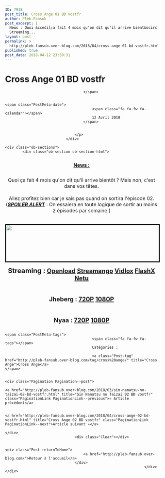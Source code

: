 ```yaml
---
ID: 7918
post_title: Cross Ange 01 BD vostfr
author: Pleb-Fansub
post_excerpt: |
  News : Quoi &ccedil;a fait 4 mois qu'on dit qu'il arrive bient&ocirc;t ? Mais non, c'est dans vos t&ecirc;tes. Allez profitez bien car je sais pas quand on sortira l'&eacute;pisode 02. ( SPOILER ALERT : On essaiera en toute logique de sortir au moins 2 &eacute;pisodes par semaine.)
  Streaming...
layout: post
permalink: >
  http://pleb-fansub.over-blog.com/2018/04/cross-ange-01-bd-vostfr.html
published: true
post_date: 2018-04-12 23:50:31
---
```

<div class="feedwordpress-gaffer-full-text"><div class="Post-header">
                                    <h1 class="Post-title">
                                                                                    Cross Ange 01 BD vostfr
                                                                            </h1>
                                    <p class="Post-meta PostMeta">
                                                                                <span class="PostMeta-user">
                                            <span class="fa fa-fw fa-user"></span>
                                            
                                        </span>
                                                                                
                                                                                <span class="PostMeta-date">
                                            <span class="fa fa-fw fa-calendar"></span>
                                            12 Avril 2018
                                        </span>
                                                                                
                                        
                                    </p>
                                </div>
<div class="Post-content">
                                    
    <div class="ob-sections">
            <div class="ob-section ob-section-html">
<figure class="image-align-center" style="margin:10px 0px 10px 0px"><img alt="" class="image-size-large" src="https://img.over-blog-kiwi.com/2/55/03/68/20171018/ob_b9e201_cross-ange.jpg"></figure><p style="text-align: center; font-size:13px;"><u><strong><span style="font-size:16px;">News :</span></strong></u></p>
<p style="text-align: center; font-size:13px;"><br><span style="font-size:16px;">Quoi ça fait 4 mois qu'on dit qu'il arrive bientôt ? Mais non, c'est dans vos têtes.<br><br>Allez profitez bien car je sais pas quand on sortira l'épisode 02. (<u><strong><em>SPOILER ALERT</em></strong></u> : On essaiera en toute logique de sortir au moins 2 épisodes par semaine.)</span></p>
<center><p style="text-align: center;"><img style="margin-top: 20px; border-width: 3px; border-style: solid; border-color: black; width: 100%; height: 120px;" alt="" src="http://i.imgur.com/R921nS7.png"></p></center>
</div>
            <div class="ob-section ob-section-html">
<p style="text-align: center;"><strong><span style="font-size:22px;">Streaming : </span><span style="font-size:20px;"><a href="https://openload.co/embed/HuKOBmPR6EI/%5BPleb-Fansub%5D_Cross_Ange_-_Tenshi_to_Ryuu_no_Rondo_01_vostfr_%28BD_1920x1080_x264_AAC%29_%5B0C549883%5D.mp4">Openload</a> <a href="https://streamango.com/embed/lcsdmspaanncklll/_Pleb-Fansub_Cross_Ange_-_Tenshi_to_Ryuu_no_Rondo_01_vostfr_BD_1920x1080_x264_AAC_0C549883_mp4">Streamango</a> <a href="https://vidlox.me/embed-h77cb2818ek0.html">Vidlox</a> <a href="https://www.flashx.tv/embed-k5xgh5xkiwpo.html">FlashX</a> <a href="https://waaw.tv/watch_video.php?v=HzOh7l3AueSh">Netu</a></span></strong></p>
<p style="text-align: center;"> </p>
<p style="text-align: center;"><strong><span style="font-size:20px;">Jheberg : <a href="http://www.jheberg.net/captcha/pleb-fansub-cross-ange-tenshi-to-ryuu-no-rondo-19/">720P</a> <a href="http://www.jheberg.net/captcha/pleb-fansub-cross-ange-tenshi-to-ryuu-no-rondo-18/">1080P</a></span></strong></p>
<p style="text-align: center;"> </p>
<p style="text-align: center;"><strong><span style="font-size:20px;">Nyaa : <a href="https://nyaa.si/view/1026026">720P</a> <a href="https://nyaa.si/view/1026027">1080P</a></span></strong></p>
</div>
        </div>

                                    
                                                                            <span class="PostMeta-tags">
                                            <span class="fa fa-fw fa-tags"></span> 
                                            Catégories :
                                                                                    
                                            <a class="Post-tag" href="http://pleb-fansub.over-blog.com/tag/cross%20ange/" title="Cross Ange">Cross Ange</a>                                                                                    </span>
                                                                        
                                                                        <div class="Pagination Pagination--post">
                                                                                    <a href="http://pleb-fansub.over-blog.com/2018/03/sin-nanatsu-no-taizai-02-bd-vostfr.html" title="Sin Nanatsu no Taizai 02 BD vostfr" class="PaginationLink PaginationLink--previous">« Article précédent</a>
                                            
                                                                                    <a href="http://pleb-fansub.over-blog.com/2018/04/cross-ange-02-bd-vostfr.html" title="Cross Ange 02 BD vostfr" class="PaginationLink PaginationLink--next">Article suivant »</a>
                                                                            </div>
                                    <div class="Clear"></div>
                                                                        
                                                                        <div class="Post-returnToHome">
                                        <a href="http://pleb-fansub.over-blog.com/">Retour à l'accueil</a>
                                    </div>
                                                                    </div></div>